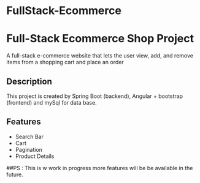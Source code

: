 # FullStack-Ecommerce

<h1>Full-Stack  Ecommerce Shop Project</h1>
<p>A full-stack e-commerce website that lets the user view, add, and remove items from a shopping cart and place an order</p>

## Description

This project is created by Spring Boot (backend), Angular + bootstrap (frontend) and mySql for data base.


## Features
* Search Bar
* Cart
* Pagination 
* Product Details


##PS : This is w work in progress more features will be be available in the future.
